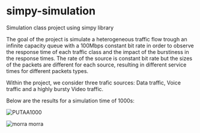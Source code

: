# simpy-simulation
Simulation class project using simpy library

The goal of the project is simulate a heterogeneous traffic flow trough an infinite capacity queue with a 100Mbps constant bit rate in order to observe the response time of each traffic class and the impact of the burstiness in the response times. The rate of the source is constant bit rate but the sizes of the packets are different for each source, resulting in different service times for different packets types.

Within the project, we consider three trafic sources: Data traffic, Voice traffic and a highly bursty Video traffic.

Below are the results for a simulation time of 1000s:

![PUTAA1000](https://github.com/thaisstein/simpy-simulation/assets/52481495/22ec1965-54e4-4622-a912-69539d940e61)

![morra morra ](https://github.com/thaisstein/simpy-simulation/assets/52481495/7210838d-8e06-4e43-a26c-fe191e605c1c)
